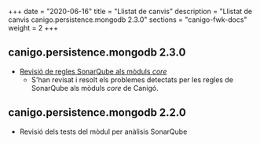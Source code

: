+++
date        = "2020-06-16"
title       = "Llistat de canvis"
description = "Llistat de canvis canigo.persistence.mongodb 2.3.0"
sections    = "canigo-fwk-docs"
weight		= 2
+++

## canigo.persistence.mongodb 2.3.0

- [Revisió de regles SonarQube als mòduls _core_](/noticies/2020-06-09-Revisio_regles_SonarQube_moduls_core/)
   - S'han revisat i resolt els problemes detectats per les regles de SonarQube als mòduls _core_ de Canigó.

## canigo.persistence.mongodb 2.2.0

- Revisió dels tests del mòdul per anàlisis SonarQube